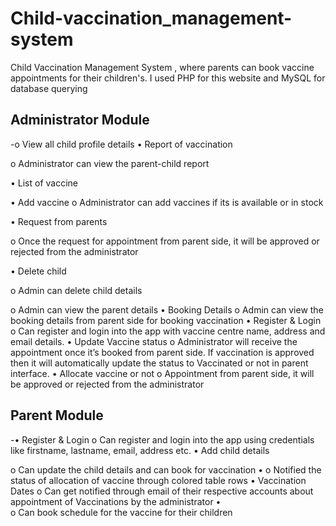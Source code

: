 # Child-vaccination_management-system

Child Vaccination Management System , where parents can book vaccine appointments for
their children's. I used PHP for this website and MySQL for database querying

Administrator Module
-


-o	View all child profile details 
•	Report of vaccination 

o	Administrator can view  the parent-child report

•	List of vaccine 

•	Add vaccine
o	Administrator can add vaccines if its is available or in stock

•	Request from parents 

o	Once the request for appointment from parent side, it will be approved or rejected from the administrator

•	Delete child

o	Admin can delete child details 

o	Admin can view  the parent details 
•	Booking Details
o	Admin can view the booking details from parent side for booking vaccination
•	Register & Login 
o	Can register and login into the app with vaccine centre name, address and email details.
•	Update Vaccine status
o	Administrator will receive the appointment once it’s booked from parent side. If vaccination is approved then it will automatically update the status to Vaccinated or not in parent interface.
•	Allocate vaccine or not
o	 Appointment  from parent side, it will be approved or rejected from the administrator

Parent Module
-

-•	Register & Login 
o	Can register and login into the app using credentials like firstname, lastname, email, address etc.
•	Add  child details


o	Can update the child details and can book for vaccination
•
o	Notified the status of allocation of vaccine through colored table rows
•	Vaccination Dates
o	Can get notified through email of their respective accounts about appointment of 
Vaccinations by the administrator
•	
o	Can  book schedule for the vaccine for their children 
